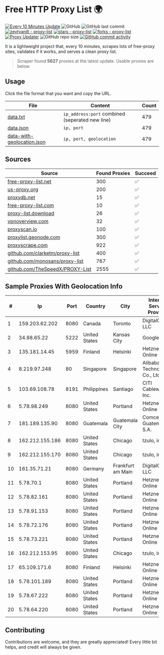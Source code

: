 
# Free HTTP Proxy List 🌍

[![Every 10 Minutes Update](https://github.com/mertguvencli/http-proxy-list/actions/workflows/main.yml/badge.svg?branch=main)](https://github.com/mertguvencli/http-proxy-list/actions/workflows/main.yml)
![GitHub](https://img.shields.io/github/license/mertguvencli/http-proxy-list)
![GitHub last commit](https://img.shields.io/github/last-commit/mertguvencli/http-proxy-list)
[![zevtyardt - proxy-list](https://img.shields.io/static/v1?label=zevtyardt&message=proxy-list&color=blue&logo=github)](https://github.com/zevtyardt/proxy-list "Go to GitHub repo")
[![stars - proxy-list](https://img.shields.io/github/stars/zevtyardt/proxy-list?style=social)](https://github.com/zevtyardt/proxy-list)
[![forks - proxy-list](https://img.shields.io/github/forks/zevtyardt/proxy-list?style=social)](https://github.com/zevtyardt/proxy-list)
[![Proxy Updater](https://github.com/zevtyardt/proxy-list/workflows/Proxy%20Updater/badge.svg)](https://github.com/zevtyardt/proxy-list/actions?query=workflow:"Proxy+Updater")
![GitHub repo size](https://img.shields.io/github/repo-size/zevtyardt/proxy-list)
[![GitHub commit activity](https://img.shields.io/github/commit-activity/m/zevtyardt/proxy-list?logo=commits)](https://github.com/zevtyardt/proxy-list/commits/main)

It is a lightweight project that, every 10 minutes, scrapes lots of free-proxy sites, validates if it works, and serves a clean proxy list.

> Scraper found **5627** proxies at the latest update. Usable proxies are below.

## Usage

Click the file format that you want and copy the URL.

|File|Content|Count|
|----|-------|-----|
|[data.txt](https://raw.githubusercontent.com/mertguvencli/http-proxy-list/main/proxy-list/data.txt)|`ip_address:port` combined (seperated new line)|479|
|[data.json](https://raw.githubusercontent.com/mertguvencli/http-proxy-list/main/proxy-list/data.json)|`ip, port`|479|
|[data-with-geolocation.json](https://raw.githubusercontent.com/mertguvencli/http-proxy-list/main/proxy-list/data-with-geolocation.json)|`ip, port, geolocation`|479|

## Sources

|Source|Found Proxies|Succeed|
|------|-------------|-------|
|[free-proxy-list.net](https://free-proxy-list.net)|300|✅|
|[us-proxy.org](https://www.us-proxy.org)|200|✅|
|[proxydb.net](http://proxydb.net)|15|✅|
|[free-proxy-list.com](https://free-proxy-list.com/?page=&port=&type%5B%5D=http&type%5B%5D=https&up_time=0&search=Search)|10|✅|
|[proxy-list.download](https://www.proxy-list.download/HTTP)|26|✅|
|[vpnoverview.com](https://vpnoverview.com/privacy/anonymous-browsing/free-proxy-servers)|32|✅|
|[proxyscan.io](https://www.proxyscan.io)|100|✅|
|[proxylist.geonode.com](https://proxylist.geonode.com/api/proxy-list?limit=300&page=1&sort_by=lastChecked&sort_type=desc&protocols=http,https)|300|✅|
|[proxyscrape.com](https://api.proxyscrape.com/v2/?request=displayproxies&protocol=http&timeout=10000&country=all&ssl=all&anonymity=all)|922|✅|
|[github.com/clarketm/proxy-list](https://raw.githubusercontent.com/clarketm/proxy-list/master/proxy-list-raw.txt)|400|✅|
|[github.com/monosans/proxy-list](https://raw.githubusercontent.com/monosans/proxy-list/main/proxies/http.txt)|767|✅|
|[github.com/TheSpeedX/PROXY-List](https://raw.githubusercontent.com/TheSpeedX/PROXY-List/master/http.txt)|2555|✅|


## Sample Proxies With Geolocation Info

|#|Ip|Port|Country|City|Internet Service Provider|
|-|--|----|-------|----|-------------------------|
|1|159.203.62.202|8080|Canada|Toronto|DigitalOcean, LLC|
|2|34.98.65.22|5222|United States|Kansas City|Google LLC|
|3|135.181.14.45|5959|Finland|Helsinki|Hetzner Online GmbH|
|4|8.219.97.248|80|Singapore|Singapore|Alibaba (US) Technology Co., Ltd.|
|5|103.69.108.78|8191|Philippines|Santiago|CITI Cableworld Inc.|
|6|5.78.98.249|8080|United States|Portland|Hetzner Online GmbH|
|7|181.189.135.90|8080|Guatemala|Guatemala City|Comcel Guatemala S.A.|
|8|162.212.155.186|8080|United States|Chicago|tzulo, inc.|
|9|162.212.155.170|8080|United States|Chicago|tzulo, inc.|
|10|161.35.71.21|8080|Germany|Frankfurt am Main|DigitalOcean, LLC|
|11|5.78.70.1|8080|United States|Portland|Hetzner Online GmbH|
|12|5.78.82.161|8080|United States|Portland|Hetzner Online GmbH|
|13|5.78.91.153|8080|United States|Portland|Hetzner Online GmbH|
|14|5.78.72.176|8080|United States|Portland|Hetzner Online GmbH|
|15|5.78.73.221|8080|United States|Portland|Hetzner Online GmbH|
|16|162.212.153.95|8080|United States|Chicago|tzulo, inc.|
|17|65.109.171.6|8080|Finland|Helsinki|Hetzner Online GmbH|
|18|5.78.101.189|8080|United States|Portland|Hetzner Online GmbH|
|19|5.78.67.222|8080|United States|Portland|Hetzner Online GmbH|
|20|5.78.64.220|8080|United States|Portland|Hetzner Online GmbH|



## Contributing

Contributions are welcome, and they are greatly appreciated! Every
little bit helps, and credit will always be given.

